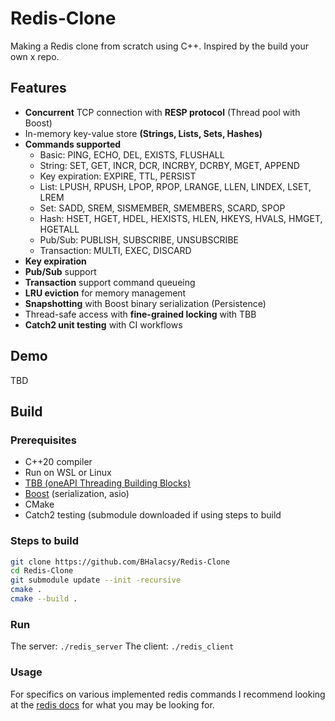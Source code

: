 # Redis-Clone
Making a Redis clone from scratch using C++. Inspired by the build your own x repo.

## Features
- **Concurrent** TCP connection with **RESP protocol** (Thread pool with Boost)
- In-memory key-value store **(Strings, Lists, Sets, Hashes)**
- **Commands supported**
    - Basic: PING, ECHO, DEL, EXISTS, FLUSHALL
    - String: SET, GET, INCR, DCR, INCRBY, DCRBY, MGET, APPEND
    - Key expiration: EXPIRE, TTL, PERSIST
    - List: LPUSH, RPUSH, LPOP, RPOP, LRANGE, LLEN, LINDEX, LSET, LREM
    - Set: SADD, SREM, SISMEMBER, SMEMBERS, SCARD, SPOP
    - Hash: HSET, HGET, HDEL, HEXISTS, HLEN, HKEYS, HVALS, HMGET, HGETALL
    - Pub/Sub: PUBLISH, SUBSCRIBE, UNSUBSCRIBE
    - Transaction: MULTI, EXEC, DISCARD
- **Key expiration**
- **Pub/Sub** support
- **Transaction** support command queueing
- **LRU eviction** for memory management
- **Snapshotting** with Boost binary serialization (Persistence)
- Thread-safe access with **fine-grained locking** with TBB
- **Catch2 unit testing** with CI workflows

## Demo
TBD

## Build

### Prerequisites
- C++20 compiler
- Run on WSL or Linux
- [TBB (oneAPI Threading Building Blocks)](https://github.com/oneapi-src/oneTBB)
- [Boost](https://www.boost.org/) (serialization, asio)
- CMake
- Catch2 testing (submodule downloaded if using steps to build

### Steps to build
```sh
git clone https://github.com/BHalacsy/Redis-Clone
cd Redis-Clone
git submodule update --init -recursive
cmake .
cmake --build .
```

### Run
The server:
```./redis_server```
The client: 
```./redis_client```

### Usage
For specifics on various implemented redis commands I recommend looking at the [redis docs](https://redis.io/docs/latest/commands) for what you may be looking for.
